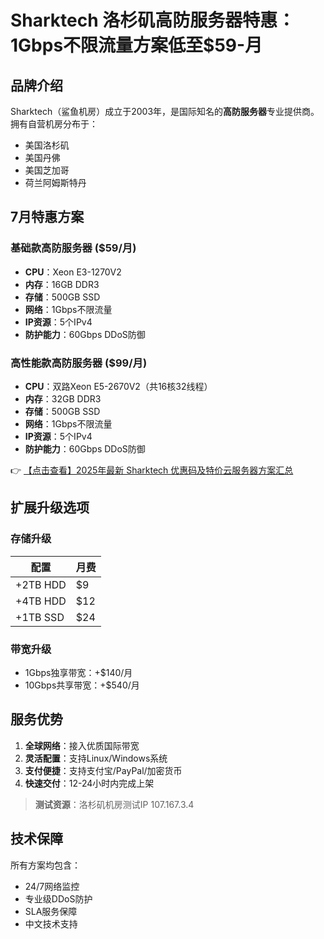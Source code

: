 # Sharktech 洛杉矶高防服务器特惠：1Gbps不限流量方案低至$59-月

## 品牌介绍
Sharktech（鲨鱼机房）成立于2003年，是国际知名的**高防服务器**专业提供商。拥有自营机房分布于：
- 美国洛杉矶
- 美国丹佛
- 美国芝加哥
- 荷兰阿姆斯特丹

## 7月特惠方案
### 基础款高防服务器 ($59/月)
- **CPU**：Xeon E3-1270V2
- **内存**：16GB DDR3
- **存储**：500GB SSD
- **网络**：1Gbps不限流量
- **IP资源**：5个IPv4
- **防护能力**：60Gbps DDoS防御

### 高性能款高防服务器 ($99/月)
- **CPU**：双路Xeon E5-2670V2（共16核32线程）
- **内存**：32GB DDR3
- **存储**：500GB SSD
- **网络**：1Gbps不限流量
- **IP资源**：5个IPv4
- **防护能力**：60Gbps DDoS防御

👉 [【点击查看】2025年最新 Sharktech 优惠码及特价云服务器方案汇总](https://bit.ly/Sharktech)

## 扩展升级选项
### 存储升级
| 配置        | 月费   |
|-------------|--------|
| +2TB HDD    | $9     |
| +4TB HDD    | $12    |
| +1TB SSD    | $24    |

### 带宽升级
- 1Gbps独享带宽：+$140/月
- 10Gbps共享带宽：+$540/月

## 服务优势
1. **全球网络**：接入优质国际带宽
2. **灵活配置**：支持Linux/Windows系统
3. **支付便捷**：支持支付宝/PayPal/加密货币
4. **快速交付**：12-24小时内完成上架

> **测试资源**：洛杉矶机房测试IP 107.167.3.4

## 技术保障
所有方案均包含：
- 24/7网络监控
- 专业级DDoS防护
- SLA服务保障
- 中文技术支持